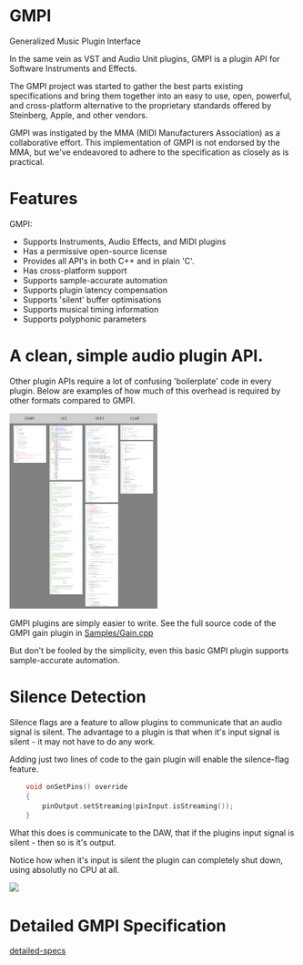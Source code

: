 # GMPI
Generalized Music Plugin Interface

In the same vein as VST and Audio Unit plugins, GMPI is a plugin API for Software Instruments and Effects.

The GMPI project was started to gather the best parts existing specifications and bring them together into an easy to use, open, powerful, and cross-platform alternative to the proprietary standards offered by Steinberg, Apple, and other vendors.

GMPI was instigated by the MMA (MIDI Manufacturers Association) as a collaborative effort. This implementation of GMPI is not endorsed by the MMA, but we've endeavored to adhere to the specification as closely as is practical.

# Features

GMPI:
* Supports Instruments, Audio Effects, and MIDI plugins
* Has a permissive open-source license
* Provides all API's in both C++ and in plain 'C'.
* Has cross-platform support
* Supports sample-accurate automation
* Supports plugin latency compensation
* Supports 'silent' buffer optimisations
* Supports musical timing information 
* Supports polyphonic parameters

# A clean, simple audio plugin API.

Other plugin APIs require a lot of confusing 'boilerplate' code in every plugin. Below are examples of
 how much of this overhead is required by other formats compared to GMPI.

<img src="Docs/plugin_api_complexity.png" width="260"/>

GMPI plugins are simply easier to write.  See the full source code of the GMPI gain plugin in [Samples/Gain.cpp](Samples/Gain/Gain.cpp)

But don't be fooled by the simplicity, even this basic GMPI plugin supports sample-accurate automation.

# Silence Detection

Silence flags are a feature to allow plugins to communicate that an audio signal is silent.
The advantage to a plugin is that when it's input signal is silent - it may not have to do any work. 

Adding just two lines of code to the gain plugin will enable the silence-flag feature.

```C
	void onSetPins() override
	{
		pinOutput.setStreaming(pinInput.isStreaming());
	}
```
What this does is communicate to the DAW, that if the plugins input signal is silent - then so is it's output.

Notice how when it's input is silent the plugin can completely shut down, using absolutly no CPU at all.

<img src="Docs/image/SilenceDetection.gif" width="654"/>

# Detailed GMPI Specification

[detailed-specs](Docs/GMPI_Specs.md)
